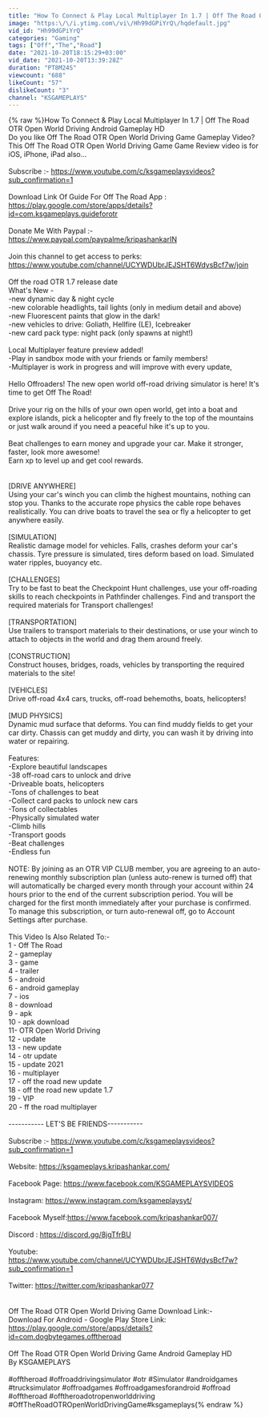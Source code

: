 ```yaml
---
title: "How To Connect & Play Local Multiplayer In 1.7 | Off The Road OTR Open World Driving Gameplay"
image: "https:\/\/i.ytimg.com\/vi\/Hh99dGPiYrQ\/hqdefault.jpg"
vid_id: "Hh99dGPiYrQ"
categories: "Gaming"
tags: ["Off","The","Road"]
date: "2021-10-20T18:15:29+03:00"
vid_date: "2021-10-20T13:39:28Z"
duration: "PT8M24S"
viewcount: "688"
likeCount: "57"
dislikeCount: "3"
channel: "KSGAMEPLAYS"
---
```

{% raw %}How To Connect &amp; Play Local Multiplayer In 1.7 | Off The Road OTR Open World Driving Android Gameplay HD<br />Do you like Off The Road OTR Open World Driving Game Gameplay Video?<br />This Off The Road OTR Open World Driving Game Game Review video is for iOS, iPhone, iPad also...<br /><br />Subscribe :- <a rel="nofollow" target="blank" href="https://www.youtube.com/c/ksgameplaysvideos?sub_confirmation=1">https://www.youtube.com/c/ksgameplaysvideos?sub_confirmation=1</a><br /><br />Download Link Of Guide For Off The Road App : <a rel="nofollow" target="blank" href="https://play.google.com/store/apps/details?id=com.ksgameplays.guideforotr">https://play.google.com/store/apps/details?id=com.ksgameplays.guideforotr</a><br /><br />Donate Me With Paypal :- <a rel="nofollow" target="blank" href="https://www.paypal.com/paypalme/kripashankarIN">https://www.paypal.com/paypalme/kripashankarIN</a><br /><br />Join this channel to get access to perks:<br /><a rel="nofollow" target="blank" href="https://www.youtube.com/channel/UCYWDUbrJEJSHT6WdysBcf7w/join">https://www.youtube.com/channel/UCYWDUbrJEJSHT6WdysBcf7w/join</a><br /><br />Off the road OTR 1.7 release date<br />What's New -<br />-new dynamic day &amp; night cycle<br />-new colorable headlights, tail lights (only in medium detail and above)<br />-new Fluorescent paints that glow in the dark!<br />-new vehicles to drive: Goliath, Hellfire (LE), Icebreaker<br />-new card pack type: night pack (only spawns at night!)<br /><br />Local Multiplayer feature preview added!<br />-Play in sandbox mode with your friends or family members!<br />-Multiplayer is work in progress and will improve with every update,<br /><br />Hello Offroaders! The new open world off-road driving simulator is here! It's time to get Off The Road!<br /><br />Drive your rig on the hills of your own open world, get into a boat and explore islands, pick a helicopter and fly freely to the top of the mountains or just walk around if you need a peaceful hike it's up to you.<br /><br />Beat challenges to earn money and upgrade your car. Make it stronger, faster, look more awesome!<br />Earn xp to level up and get cool rewards.<br /><br /><br />[DRIVE ANYWHERE]<br />Using your car's winch you can climb the highest mountains, nothing can stop you. Thanks to the accurate rope physics the cable rope behaves realistically. You can drive boats to travel the sea or fly a helicopter to get anywhere easily.<br /><br />[SIMULATION]<br />Realistic damage model for vehicles. Falls, crashes deform your car's chassis. Tyre pressure is simulated, tires deform based on load. Simulated water ripples, buoyancy etc.<br /><br />[CHALLENGES]<br />Try to be fast to beat the Checkpoint Hunt challenges, use your off-roading skills to reach checkpoints in Pathfinder challenges. Find and transport the required materials for Transport challenges!<br /><br />[TRANSPORTATION]<br />Use trailers to transport materials to their destinations, or use your winch to attach to objects in the world and drag them around freely.<br /><br />[CONSTRUCTION]<br />Construct houses, bridges, roads, vehicles by transporting the required materials to the site!<br /><br />[VEHICLES]<br />Drive off-road 4x4 cars, trucks, off-road behemoths, boats, helicopters!<br /><br />[MUD PHYSICS]<br />Dynamic mud surface that deforms. You can find muddy fields to get your car dirty. Chassis can get muddy and dirty, you can wash it by driving into water or repairing.<br /><br />Features:<br />-Explore beautiful landscapes<br />-38 off-road cars to unlock and drive<br />-Driveable boats, helicopters<br />-Tons of challenges to beat<br />-Collect card packs to unlock new cars<br />-Tons of collectables<br />-Physically simulated water<br />-Climb hills<br />-Transport goods<br />-Beat challenges<br />-Endless fun<br /><br />NOTE: By joining as an OTR VIP CLUB member, you are agreeing to an auto-renewing monthly subscription plan (unless auto-renew is turned off) that will automatically be charged every month through your account within 24 hours prior to the end of the current subscription period. You will be charged for the first month immediately after your purchase is confirmed. To manage this subscription, or turn auto-renewal off, go to Account Settings after purchase.<br /><br />This Video Is Also Related To:-<br />1 - Off The Road<br />2 -  gameplay<br />3 -  game<br />4 -  trailer<br />5 -  android<br />6 -  android gameplay<br />7 -  ios<br />8 -  download<br />9 -  apk<br />10 -  apk download<br />11-  OTR Open World Driving<br />12 -  update<br />13 -  new update<br />14 -  otr update<br />15 -  update 2021<br />16 -  multiplayer<br />17 -  off the road new update<br />18 -  off the road new update 1.7<br />19 -  VIP<br />20 - ff the road multiplayer<br /><br />----------- LET'S BE FRIENDS----------- <br /><br />Subscribe :- <a rel="nofollow" target="blank" href="https://www.youtube.com/c/ksgameplaysvideos?sub_confirmation=1">https://www.youtube.com/c/ksgameplaysvideos?sub_confirmation=1</a><br /><br />Website: <a rel="nofollow" target="blank" href="https://ksgameplays.kripashankar.com/">https://ksgameplays.kripashankar.com/</a><br /><br />Facebook Page: <a rel="nofollow" target="blank" href="https://www.facebook.com/KSGAMEPLAYSVIDEOS">https://www.facebook.com/KSGAMEPLAYSVIDEOS</a><br /><br />Instagram: <a rel="nofollow" target="blank" href="https://www.instagram.com/ksgameplaysyt/">https://www.instagram.com/ksgameplaysyt/</a><br /><br />Facebook Myself:<a rel="nofollow" target="blank" href="https://www.facebook.com/kripashankar007/">https://www.facebook.com/kripashankar007/</a><br /><br />Discord : <a rel="nofollow" target="blank" href="https://discord.gg/8jgTfrBU">https://discord.gg/8jgTfrBU</a><br /><br />Youtube: <a rel="nofollow" target="blank" href="https://www.youtube.com/channel/UCYWDUbrJEJSHT6WdysBcf7w?sub_confirmation=1">https://www.youtube.com/channel/UCYWDUbrJEJSHT6WdysBcf7w?sub_confirmation=1</a><br /><br />Twitter: <a rel="nofollow" target="blank" href="https://twitter.com/kripashankar077">https://twitter.com/kripashankar077</a><br /><br /><br />Off The Road OTR Open World Driving Game Download Link:-<br />Download For Android - Google Play Store Link: <a rel="nofollow" target="blank" href="https://play.google.com/store/apps/details?id=com.dogbytegames.offtheroad">https://play.google.com/store/apps/details?id=com.dogbytegames.offtheroad</a><br /><br />Off The Road OTR Open World Driving Game Android Gameplay HD<br />By KSGAMEPLAYS<br /><br />#offtheroad #offroaddrivingsimulator #otr #Simulator​ #androidgames #trucksimulator #offroadgames #offroadgamesforandroid #offroad #offtheroad #offtheroadotropenworlddriving #OffTheRoadOTROpenWorldDrivingGame​ #ksgameplays{% endraw %}

